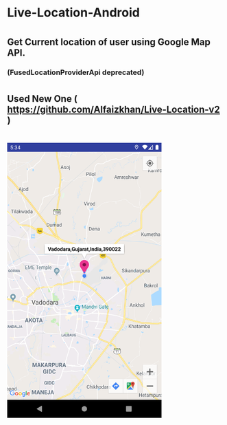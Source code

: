 # Live-Location-Android
#
## Get Current location of user using Google Map API.
### (FusedLocationProviderApi deprecated)
#
## Used New One ( https://github.com/Alfaizkhan/Live-Location-v2 )
#
<img src="https://github.com/Alfaizkhan/Live-Location-Android/blob/master/images/Screenshot_1566993846.png" width="360" height="640">
